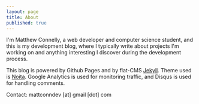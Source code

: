 ```yaml
---
layout: page
title: About
published: true
---
```


I'm Matthew Connelly, a web developer and computer science student, and this is my development blog, where I typically write about projects I'm working on and anything interesting I discover during the development process. 

This blog is powered by Github Pages and by flat-CMS [Jekyll](http://jekyllrb.com/). Theme used is [Noita](https://github.com/penibelst/jekyll-noita). Google Analytics is used for monitoring traffic, and Disqus is used for handling comments.   

Contact: mattconndev [at] gmail [dot] com
